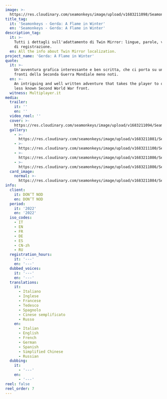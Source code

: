 ```yaml
---
image: >-
  https://res.cloudinary.com/seamonkeys/image/upload/v1683211098/Seamonkeys-website/meta/tag_image_gerda_e8ivk5_nadp9x.jpg
title_tag:
  it: 'Seamonkeys - Gerda: A Flame in Winter'
  en: 'Seamonkeys - Gerda: A Flame in Winter'
description_tag:
  it: >-
    Tutti i dettagli sull'adattamento di Twin Mirror: lingue, parole, voci, ore
    di registrazione.
  en: All the info about Twin Mirror localization.
project_name: 'Gerda: A Flame in Winter'
quote:
  it: >-
    Un'avventura grafica interessante e ben scritta, che ci porta su uno dei
    fronti della Seconda Guerra Mondiale meno noti.
  en: >-
    An intriguing and well written adventure that takes the player to one of the
    less known Second World War front.
  witness: Multiplayer.it
media:
  trailer:
    it: ''
    en: ''
  video_reel: ''
  cover: >-
    https://res.cloudinary.com/seamonkeys/image/upload/v1683211094/Seamonkeys-website/cover/H2x1_NSwitchDS_GerdaAFlameInWinter_crop_q6baem_koy5hf.jpg
  gallery:
    - >-
      https://res.cloudinary.com/seamonkeys/image/upload/v1683211081/Seamonkeys-website/gallery/20220913145541_1_ehj2ln_chvxxy.jpg
    - >-
      https://res.cloudinary.com/seamonkeys/image/upload/v1683211100/Seamonkeys-website/gallery/SCREEN_GERDA_LAUNCH_2-1024x576_rgqofv_vhieup.png
    - >-
      https://res.cloudinary.com/seamonkeys/image/upload/v1683211086/Seamonkeys-website/gallery/GERDA_GatherInformation-1-1024x576_txgfc6_phgi0l.png
    - >-
      https://res.cloudinary.com/seamonkeys/image/upload/v1683211086/Seamonkeys-website/gallery/GAFIW_Screenshots6-1024x576_solx2k_snjwrf.jpg
  card_image:
    normal: >-
      https://res.cloudinary.com/seamonkeys/image/upload/v1683211084/Seamonkeys-website/cards/card-portfolio_gerda_erjg0d_rjtv9t.jpg
info:
  client:
    it: DON’T NOD
    en: DON’T NOD
  period:
    it: '2022'
    en: '2022'
  iso_codes:
    - IT
    - EN
    - FR
    - DE
    - ES
    - CN-zh
    - RU
  registration_hours:
    it: '---'
    en: '---'
  dubbed_voices:
    it: '---'
    en: '---'
  translations:
    it:
      - Italiano
      - Inglese
      - Francese
      - Tedesco
      - Spagnolo
      - Cinese semplificato
      - Russo
    en:
      - Italian
      - English
      - French
      - German
      - Spanish
      - Simplified Chinese
      - Russian
  dubbing:
    it:
      - '---'
    en:
      - '---'
reel: false
reel_order: 7
---
```



